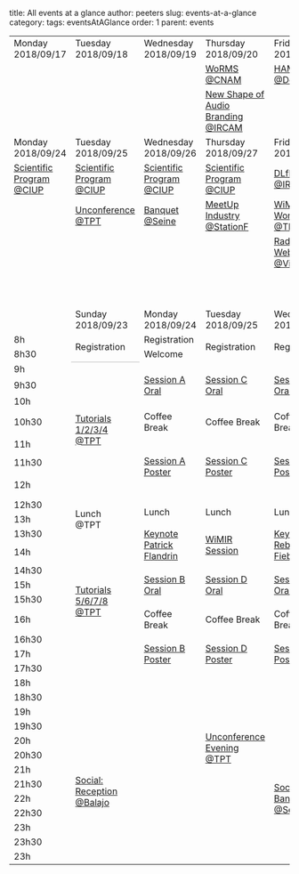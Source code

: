 title: All events at a glance
author: peeters
slug: events-at-a-glance
category:
tags: eventsAtAGlance
order: 1
parent: events

<table border=0 cellpadding=0 cellspacing=0 width=714 style='border-collapse:
 collapse;table-layout:fixed'>
 <col width=102 span=7>
 <tr class=xl24 height=45>
  <td height=45 class=xl25 width=102>Monday<br>2018/09/17</td>
  <td class=xl25 width=102>Tuesday<br>2018/09/18</td>
  <td class=xl25 width=102>Wednesday<br>2018/09/19</td>
  <td class=xl25 width=102>Thursday<br>2018/09/20</td>
  <td class=xl25 width=102>Friday<br>2018/09/21</td>
  <td class=xl25 width=102>Saturday<br>2018/09/22</td>
  <td class=xl25 width=102>Sunday<br>2018/09/23</td>
 </tr>
 <tr class=xl24 height=45>
  <td height=45 class=xl26>&nbsp;</td>
  <td class=xl26>&nbsp;</td>
  <td class=xl26>&nbsp;</td>
  <td class=xl44 width=102><a href="https://sites.google.com/view/worms2018">WoRMS<br>@CNAM</a></td>
  <td class=xl44 width=102><a href="https://labrosa.ee.columbia.edu/hamr_ismir2018/">HAMR<br>@Deezer</a></td>
  <td class=xl44 width=102><a href="https://labrosa.ee.columbia.edu/hamr_ismir2018/">HAMR<br>@Deezer</a></td>
  <td class=xl32 width=102><a href="events-Tutorials.html">Tutorials<br>@TPT</a></td>
 </tr>
 <tr class=xl24 height=45>
  <td height=45 class=xl26>&nbsp;</td>
  <td class=xl26>&nbsp;</td>
  <td class=xl26>&nbsp;</td>
  <td class=xl44 width=102><a href="http://www.audiobrandingworkshop.com">New Shape of Audio Branding<br>@IRCAM</a></td>
  <td class=xl27 width=102>&nbsp;</td>
  <td class=xl26>&nbsp;</td>
  <td class=xl36 width=102><a href="events-Social.html">Reception<br>@Balajo</a></td>
 </tr>
 <tr class=xl24 height=45>
  <td height=45 class=xl25 width=102>Monday<br>2018/09/24</td>
  <td class=xl25 width=102>Tuesday<br>2018/09/25</td>
  <td class=xl25 width=102>Wednesday<br>2018/09/26</td>
  <td class=xl25 width=102>Thursday<br>2018/09/27</td>
  <td class=xl25 width=102>Friday<br>2018/09/28</td>
  <td class=xl25 width=102>Saturday<br>2018/09/29</td>
  <td class=xl25 width=102>Sunday<br>2018/09/30</td>
 </tr>
 <tr class=xl24 height=45>
  <td height=45 class=xl35 width=102><a href="events-main-program.html">Scientific Program @CIUP</a></td>
  <td class=xl35 width=102><a href="events-main-program.html">Scientific Program @CIUP</a></td>
  <td class=xl35 width=102><a href="events-main-program.html">Scientific Program @CIUP</a></td>
  <td class=xl35 width=102><a href="events-main-program.html">Scientific Program @CIUP</a></td>
  <td class=xl44 width=102><a href="https://dlfm.web.ox.ac.uk">DLfM<br>@IRCAM</a></td>
  <td class=xl26>&nbsp;</td>
  <td class=xl26>&nbsp;</td>
 </tr>
 <tr class=xl24 height=45>
  <td height=45 class=xl27 width=102>&nbsp;</td>
  <td class=xl32 width=102><a href="events-Unconference.html">Unconference @TPT</a></td>
  <td class=xl36 width=102><a href="events-Social.html">Banquet<br>@Seine</a></td>
  <td class=xl32 width=102><a href="events-meetup-industry.html">MeetUp Industry @StationF</a></td>
  <td class=xl44 width=102><a href="https://wimir.wordpress.com/2018/05/21/wimir-1st-annual-workshop/">WiMIR Workshop<br>@TPT</a></td>
  <td class=xl26>&nbsp;</td>
  <td class=xl26>&nbsp;</td>
 </tr>
 <tr height=45>
  <td height=45 class=xl28>&nbsp;</td>
  <td class=xl28>&nbsp;</td>
  <td class=xl28>&nbsp;</td>
  <td class=xl28>&nbsp;</td>
  <td class=xl44 width=102><a href="http://www.rr20.fr/webinar-series-2018/mediadata/">Radio 2.0 Webinar<br>@Vivendi</a></td>
  <td class=xl28>&nbsp;</td>
  <td class=xl28>&nbsp;</td>
 </tr>
 <tr height=65>
  <td height=65 colspan=7></td>
 </tr>
 <tr height=45>
  <td height=45 class=xl28>&nbsp;</td>
  <td class=xl25 width=102>Sunday<br>2018/09/23</td>
  <td class=xl25 width=102>Monday<br>2018/09/24</td>
  <td class=xl25 width=102>Tuesday<br>2018/09/25</td>
  <td class=xl25 width=102>Wednesday<br>2018/09/26</td>
  <td class=xl25 width=102>Thursday<br>2018/09/27</td>
  <td></td>
 </tr>
 <tr height=13>
  <td height=13 class=xl30 width=102>8h</td>
  <td rowspan=2 class=xl31 width=102 style='border-bottom:.5pt solid silver'>Registration</td>
  <td class=xl31 width=102>Registration</td>
  <td rowspan=2 class=xl31 width=102>Registration</td>
  <td rowspan=2 class=xl31 width=102>Registration</td>
  <td class=xl31 width=102>&nbsp;</td>
  <td></td>
 </tr>
 <tr height=13>
  <td height=13 class=xl30 width=102>8h30</td>
  <td class=xl33 width=102>Welcome</td>
  <td class=xl31 width=102>&nbsp;</td>
  <td></td>
 </tr>
 <tr height=13>
  <td height=13 class=xl30 width=102>9h</td>
  <td rowspan=7 class=xl32 width=102><a href="events-tutorials.html">Tutorials<br>1/2/3/4<br>@TPT</a></td>
  <td rowspan=3 class=xl35 width=102><a href="events-main-program.html">Session A<br>Oral</a></td>
  <td rowspan=3 class=xl35 width=102><a href="events-main-program.html">Session C<br>Oral</a></td>
  <td rowspan=3 class=xl35 width=102><a href="events-main-program.html">Session E<br>Oral</a></td>
  <td rowspan=3 class=xl32 width=102><a href="events-LBD.html">Late-Breaking/ Demo session</a></td>
  <td></td>
 </tr>
 <tr height=13>
  <td height=13 class=xl30 width=102>9h30</td>
  <td></td>
 </tr>
 <tr height=13>
  <td height=13 class=xl30 width=102>10h</td>
  <td></td>
 </tr>
 <tr height=13>
  <td height=13 class=xl30 width=102>10h30</td>
  <td class=xl34 width=102>Coffee Break</td>
  <td class=xl34 width=102>Coffee Break</td>
  <td class=xl34 width=102>Coffee Break</td>
  <td class=xl32 width=102><a href="events-Unconference.html">Unconf. Debrief. </a></td>
  <td></td>
 </tr>
 <tr height=13>
  <td height=13 class=xl30 width=102>11h</td>
  <td rowspan=3 class=xl35 width=102><a href="events-main-program.html">Session A<br>Poster</a></td>
  <td rowspan=3 class=xl35 width=102><a href="events-main-program.html">Session C<br>Poster</a></td>
  <td rowspan=3 class=xl35 width=102><a href="events-main-program.html">Session E<br>Poster</a></td>
  <td rowspan=2 class=xl33 width=102 style='border-bottom:.5pt solid silver'>Society business meeting</td>
  <td></td>
 </tr>
 <tr height=13>
  <td height=13 class=xl30 width=102>11h30</td>
  <td></td>
 </tr>
 <tr height=13>
  <td height=13 class=xl30 width=102>12h</td>
  <td class=xl33 width=102>Paris to Delft</td>
  <td></td>
 </tr>
 <tr height=13>
  <td height=13 class=xl30 width=102>12h30</td>
  <td rowspan=3 class=xl34 width=102>Lunch<br>@TPT</td>
  <td rowspan=2 class=xl34 width=102>Lunch</td>
  <td rowspan=2 class=xl34 width=102>Lunch</td>
  <td rowspan=2 class=xl34 width=102>Lunch</td>
  <td class=xl31 width=102>&nbsp;</td>
  <td></td>
 </tr>
 <tr height=13>
  <td height=13 class=xl30 width=102>13h</td>
  <td class=xl31 width=102>&nbsp;</td>
  <td></td>
 </tr>
 <tr height=13>
  <td height=13 class=xl30 width=102>13h30</td>
  <td rowspan=2 class=xl33 width=102><a href="events-keynotes.html">Keynote<br>Patrick Flandrin</a></td>
  <td rowspan=2 class=xl33 width=102><a href="events-wimir.html">WiMIR Session</a></td>
  <td rowspan=2 class=xl33 width=102><a href="events-keynotes.html">Keynote<br>Rebecca Fiebrinck</a></td>
  <td rowspan=9 class=xl32 width=102><a href="events-meetup-industry.html"><span style='text-decoration:none'>MeetUp with Industry<br>@StationF</span></a></td>
  <td></td>
 </tr>
 <tr height=13>
  <td height=13 class=xl30 width=102>14h</td>
  <td rowspan=7 class=xl32 width=102><a href="events-tutorials.html">Tutorials<br>5/6/7/8<br>@TPT</a></td>
  <td></td>
 </tr>
 <tr height=13>
  <td height=13 class=xl30 width=102>14h30</td>
  <td rowspan=3 class=xl35 width=102><a href="events-main-program.html">Session B<br>Oral</a></td>
  <td rowspan=3 class=xl35 width=102><a href="events-main-program.html">Session D<br>Oral</a></td>
  <td rowspan=3 class=xl35 width=102><a href="events-main-program.html">Session F<br>Oral</a></td>
  <td></td>
 </tr>
 <tr height=13>
  <td height=13 class=xl30 width=102>15h</td>
  <td></td>
 </tr>
 <tr height=13>
  <td height=13 class=xl30 width=102>15h30</td>
  <td></td>
 </tr>
 <tr height=13>
  <td height=13 class=xl30 width=102>16h</td>
  <td class=xl34 width=102>Coffee Break</td>
  <td class=xl34 width=102>Coffee Break</td>
  <td class=xl34 width=102>Coffee Break</td>
  <td></td>
 </tr>
 <tr height=13>
  <td height=13 class=xl30 width=102>16h30</td>
  <td rowspan=3 class=xl35 width=102><a href="events-main-program.html">Session B<br>Poster</a></td>
  <td rowspan=3 class=xl35 width=102><a href="events-main-program.html">Session D<br>Poster</a></td>
  <td rowspan=3 class=xl35 width=102><a href="events-main-program.html">Session F<br>Poster</a></td>
  <td></td>
 </tr>
 <tr height=13>
  <td height=13 class=xl30 width=102>17h</td>
  <td></td>
 </tr>
 <tr height=13>
  <td height=13 class=xl30 width=102>17h30</td>
  <td class=xl31 width=102>&nbsp;</td>
  <td></td>
 </tr>
 <tr height=13>
  <td height=13 class=xl30 width=102>18h</td>
  <td class=xl30 width=102>&nbsp;</td>
  <td class=xl30 width=102>&nbsp;</td>
  <td class=xl30 width=102>&nbsp;</td>
  <td class=xl30 width=102>&nbsp;</td>
  <td class=xl30 width=102>&nbsp;</td>
  <td></td>
 </tr>
 <tr height=13>
  <td height=13 class=xl30 width=102>18h30</td>
  <td class=xl30 width=102>&nbsp;</td>
  <td class=xl30 width=102>&nbsp;</td>
  <td class=xl30 width=102>&nbsp;</td>
  <td class=xl30 width=102>&nbsp;</td>
  <td class=xl30 width=102>&nbsp;</td>
  <td></td>
 </tr>
 <tr height=13>
  <td height=13 class=xl30 width=102>19h</td>
  <td class=xl30 width=102>&nbsp;</td>
  <td class=xl30 width=102>&nbsp;</td>
  <td class=xl30 width=102>&nbsp;</td>
  <td class=xl30 width=102>&nbsp;</td>
  <td class=xl30 width=102>&nbsp;</td>
  <td></td>
 </tr>
 <tr height=13>
  <td height=13 class=xl30 width=102>19h30</td>
  <td rowspan=10 class=xl36 width=102><a href="events-social.html">Social:<br>Reception<br>@Balajo</a></td>
  <td class=xl30 width=102>&nbsp;</td>
  <td rowspan=4 class=xl32 width=102><a href="events-Unconference.html">Unconference Evening<br>@TPT</a></td>
  <td class=xl30 width=102>&nbsp;</td>
  <td class=xl30 width=102>&nbsp;</td>
  <td></td>
 </tr>
 <tr height=13>
  <td height=13 class=xl30 width=102>20h</td>
  <td class=xl30 width=102>&nbsp;</td>
  <td rowspan=9 class=xl36 width=102><a href="events-social.html">Social: <br>Banquet<br>@Seine</a></td>
  <td class=xl30 width=102>&nbsp;</td>
  <td></td>
 </tr>
 <tr height=13>
  <td height=13 class=xl30 width=102>20h30</td>
  <td class=xl30 width=102>&nbsp;</td>
  <td class=xl30 width=102>&nbsp;</td>
  <td></td>
 </tr>
 <tr height=13>
  <td height=13 class=xl30 width=102>21h</td>
  <td class=xl30 width=102>&nbsp;</td>
  <td class=xl30 width=102>&nbsp;</td>
  <td></td>
 </tr>
 <tr height=13>
  <td height=13 class=xl30 width=102>21h30</td>
  <td class=xl30 width=102>&nbsp;</td>
  <td class=xl30 width=102>&nbsp;</td>
  <td class=xl30 width=102>&nbsp;</td>
  <td></td>
 </tr>
 <tr height=13>
  <td height=13 class=xl30 width=102>22h</td>
  <td class=xl30 width=102>&nbsp;</td>
  <td class=xl30 width=102>&nbsp;</td>
  <td class=xl30 width=102>&nbsp;</td>
  <td></td>
 </tr>
 <tr height=13>
  <td height=13 class=xl30 width=102>22h30</td>
  <td class=xl30 width=102>&nbsp;</td>
  <td class=xl30 width=102>&nbsp;</td>
  <td class=xl30 width=102>&nbsp;</td>
  <td></td>
 </tr>
 <tr height=13>
  <td height=13 class=xl30 width=102>23h</td>
  <td class=xl30 width=102>&nbsp;</td>
  <td class=xl30 width=102>&nbsp;</td>
  <td class=xl30 width=102>&nbsp;</td>
  <td></td>
 </tr>
 <tr height=13>
  <td height=13 class=xl30 width=102>23h30</td>
  <td class=xl31 width=102>&nbsp;</td>
  <td class=xl31 width=102>&nbsp;</td>
  <td class=xl30 width=102>&nbsp;</td>
  <td></td>
 </tr>
 <tr height=13>
  <td height=13 class=xl30 width=102>23h</td>
  <td class=xl31 width=102>&nbsp;</td>
  <td class=xl31 width=102>&nbsp;</td>
  <td class=xl30 width=102>&nbsp;</td>
  <td></td>
 </tr>
</table>

